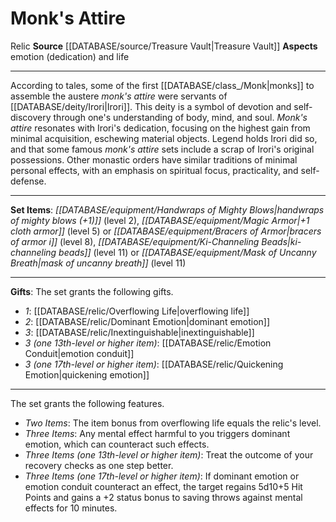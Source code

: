 ﻿---
id: '5'
name: Monk's Attire
rarity: Common
rus_type_level: null
source: '[[DATABASE/source/Treasure Vault|Treasure Vault]]'
trait:
- '[[DATABASE/trait/Relic|Relic]]'
type: Set Relic

---
# Monk's Attire

<span class="item-trait">Relic</span>
**Source** [[DATABASE/source/Treasure Vault|Treasure Vault]] 
**Aspects** emotion (dedication) and life

---
According to tales, some of the first [[DATABASE/class_/Monk|monks]] to assemble the austere _monk's attire_ were servants of [[DATABASE/deity/Irori|Irori]]. This deity is a symbol of devotion and self-discovery through one's understanding of body, mind, and soul. _Monk's attire_ resonates with Irori's dedication, focusing on the highest gain from minimal acquisition, eschewing material objects. Legend holds Irori did so, and that some famous _monk's attire_ sets include a scrap of Irori's original possessions. Other monastic orders have similar traditions of minimal personal effects, with an emphasis on spiritual focus, practicality, and self-defense.

---
**Set Items**: _[[DATABASE/equipment/Handwraps of Mighty Blows|handwraps of mighty blows (+1)]]_ (level 2), _[[DATABASE/equipment/Magic Armor|+1 cloth armor]]_ (level 5) or _[[DATABASE/equipment/Bracers of Armor|bracers of armor i]]_ (level 8), _[[DATABASE/equipment/Ki-Channeling Beads|ki-channeling beads]]_ (level 11) or _[[DATABASE/equipment/Mask of Uncanny Breath|mask of uncanny breath]]_ (level 11)

---
**Gifts**: The set grants the following gifts.

* _1_: [[DATABASE/relic/Overflowing Life|overflowing life]]
* _2_: [[DATABASE/relic/Dominant Emotion|dominant emotion]]
* _3_: [[DATABASE/relic/Inextinguishable|inextinguishable]]
* _3 (one 13th-level or higher item)_: [[DATABASE/relic/Emotion Conduit|emotion conduit]]
* _3 (one 17th-level or higher item)_: [[DATABASE/relic/Quickening Emotion|quickening emotion]]

---
The set grants the following features.

* _Two Items_: The item bonus from overflowing life equals the relic's level.
* _Three Items_: Any mental effect harmful to you triggers dominant emotion, which can counteract such effects.
* _Three Items (one 13th-level or higher item)_: Treat the outcome of your recovery checks as one step better.
* _Three Items (one 17th-level or higher item)_: If dominant emotion or emotion conduit counteract an effect, the target regains 5d10+5 Hit Points and gains a +2 status bonus to saving throws against mental effects for 10 minutes.